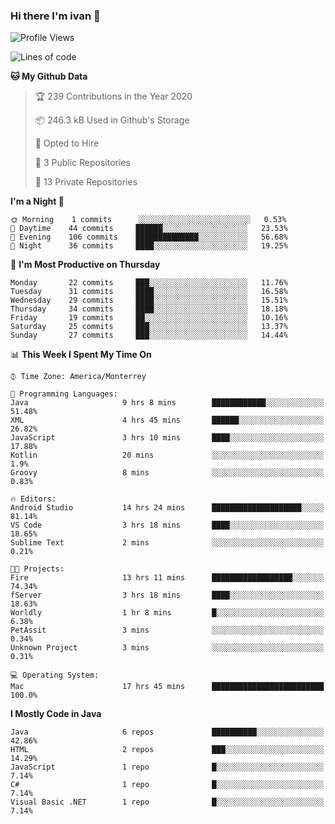 ### Hi there I'm ivan 👋
<!--START_SECTION:waka-->
![Profile Views](http://img.shields.io/badge/Profile%20Views-171-blue)

![Lines of code](https://img.shields.io/badge/From%20Hello%20World%20I%27ve%20Written-2.2%20million%20lines%20of%20code-blue)

**🐱 My Github Data** 

> 🏆 239 Contributions in the Year 2020
 > 
> 📦 246.3 kB Used in Github's Storage 
 > 
> 💼 Opted to Hire
 > 
> 📜 3 Public Repositories 
 > 
> 🔑 13 Private Repositories  
 > 
**I'm a Night 🦉** 

```text
🌞 Morning    1 commits      ░░░░░░░░░░░░░░░░░░░░░░░░░   0.53% 
🌆 Daytime    44 commits     ██████░░░░░░░░░░░░░░░░░░░   23.53% 
🌃 Evening    106 commits    ██████████████░░░░░░░░░░░   56.68% 
🌙 Night      36 commits     ████░░░░░░░░░░░░░░░░░░░░░   19.25%

```
📅 **I'm Most Productive on Thursday** 

```text
Monday       22 commits     ███░░░░░░░░░░░░░░░░░░░░░░   11.76% 
Tuesday      31 commits     ████░░░░░░░░░░░░░░░░░░░░░   16.58% 
Wednesday    29 commits     ████░░░░░░░░░░░░░░░░░░░░░   15.51% 
Thursday     34 commits     ████░░░░░░░░░░░░░░░░░░░░░   18.18% 
Friday       19 commits     ██░░░░░░░░░░░░░░░░░░░░░░░   10.16% 
Saturday     25 commits     ███░░░░░░░░░░░░░░░░░░░░░░   13.37% 
Sunday       27 commits     ███░░░░░░░░░░░░░░░░░░░░░░   14.44%

```


📊 **This Week I Spent My Time On** 

```text
⌚︎ Time Zone: America/Monterrey

💬 Programming Languages: 
Java                     9 hrs 8 mins        ████████████░░░░░░░░░░░░░   51.48% 
XML                      4 hrs 45 mins       ██████░░░░░░░░░░░░░░░░░░░   26.82% 
JavaScript               3 hrs 10 mins       ████░░░░░░░░░░░░░░░░░░░░░   17.88% 
Kotlin                   20 mins             ░░░░░░░░░░░░░░░░░░░░░░░░░   1.9% 
Groovy                   8 mins              ░░░░░░░░░░░░░░░░░░░░░░░░░   0.83%

🔥 Editors: 
Android Studio           14 hrs 24 mins      ████████████████████░░░░░   81.14% 
VS Code                  3 hrs 18 mins       ████░░░░░░░░░░░░░░░░░░░░░   18.65% 
Sublime Text             2 mins              ░░░░░░░░░░░░░░░░░░░░░░░░░   0.21%

🐱‍💻 Projects: 
Fire                     13 hrs 11 mins      ██████████████████░░░░░░░   74.34% 
fServer                  3 hrs 18 mins       ████░░░░░░░░░░░░░░░░░░░░░   18.63% 
Worldly                  1 hr 8 mins         █░░░░░░░░░░░░░░░░░░░░░░░░   6.38% 
PetAssit                 3 mins              ░░░░░░░░░░░░░░░░░░░░░░░░░   0.34% 
Unknown Project          3 mins              ░░░░░░░░░░░░░░░░░░░░░░░░░   0.31%

💻 Operating System: 
Mac                      17 hrs 45 mins      █████████████████████████   100.0%

```

**I Mostly Code in Java** 

```text
Java                     6 repos             ██████████░░░░░░░░░░░░░░░   42.86% 
HTML                     2 repos             ███░░░░░░░░░░░░░░░░░░░░░░   14.29% 
JavaScript               1 repo              █░░░░░░░░░░░░░░░░░░░░░░░░   7.14% 
C#                       1 repo              █░░░░░░░░░░░░░░░░░░░░░░░░   7.14% 
Visual Basic .NET        1 repo              █░░░░░░░░░░░░░░░░░░░░░░░░   7.14%

```



<!--END_SECTION:waka-->

<!--
<p align="center">
  <img src ="https://github-readme-stats.vercel.app/api?username=ivanjtm&show_icons=true&count_private=true&theme=default&hide_border=true&include_all_commits=true?count_private=true">
  <img src ="https://github-readme-stats.vercel.app/api/top-langs/?username=ivanjtm&layout=compact&hide_border=true&langs_count=50">
  <img src="https://github-readme-stats.vercel.app/api/wakatime?username=ivanjtm&hide_border=true"> 
</p>
-->
